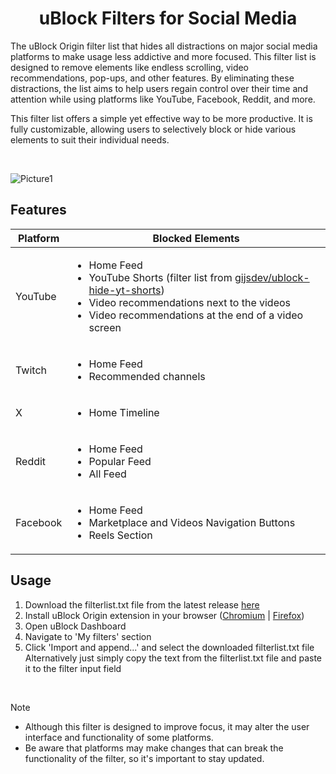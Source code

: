 # <h1 align="center">uBlock Filters for Social Media</h1>

<p>
  The uBlock Origin filter list that hides all distractions on major social media platforms to make usage less addictive and more focused. This filter list is designed to remove elements like endless scrolling, video recommendations, pop-ups, and other features. By eliminating these distractions, the list aims to help users regain control over their time and attention while using platforms like YouTube, Facebook, Reddit, and more.
</p>
<p>
This filter list offers a simple yet effective way to be more productive. It is fully customizable, allowing users to selectively block or hide various elements to suit their individual needs.
</p>
<br/>

![Picture1](https://github.com/user-attachments/assets/9d0c1915-1052-4e0e-8da8-7c7f422d6428)

## Features
<table>
  <thead>
    <tr>
      <th>Platform</th>
      <th>Blocked Elements</th>
    </tr>
  </thead>
  <tbody>
    <tr>
      <td>YouTube</td>
      <td>
        <ul>
          <li>Home Feed</li>
          <li>YouTube Shorts (filter list from <a href="https://github.com/gijsdev/ublock-hide-yt-shorts">gijsdev/ublock-hide-yt-shorts</a>)</li>
          <li>Video recommendations next to the videos</li>
          <li>Video recommendations at the end of a video screen</li>
        </ul>
      </td>
    </tr>
    <tr>
      <td>Twitch</td>
      <td>
        <ul>
          <li>Home Feed</li>
          <li>Recommended channels</li>
        </ul>
      </td>
    </tr>
    <tr>
      <td>X</td>
      <td>
        <ul>
          <li>Home Timeline</li>
        </ul>
      </td>
    </tr>
    <tr>
      <td>Reddit</td>
      <td>
        <ul>
          <li>Home Feed</li>
          <li>Popular Feed</li>
          <li>All Feed</li>
        </ul>
      </td>
    </tr>
    <tr>
      <td>Facebook</td>
      <td>
        <ul>
          <li>Home Feed</li>
          <li>Marketplace and Videos Navigation Buttons</li>
          <li>Reels Section</li>
        </ul>
      </td>
    </tr>
  </tbody>
</table>



## Usage

<ol>
  <li>Download the filterlist.txt file from the latest release <a href='https://github.com/BevizLaszlo/UBlock-Filters-for-Social-Media/releases/latest'>here</a></li>
  <li>
    Install uBlock Origin extension in your browser (<a href='https://chromewebstore.google.com/detail/ublock-origin/cjpalhdlnbpafiamejdnhcphjbkeiagm'>Chromium</a> | <a href='https://addons.mozilla.org/en-US/firefox/addon/ublock-origin/'>Firefox</a>)
  </li>
  <li>Open uBlock Dashboard</li>
  <li>Navigate to 'My filters' section</li>
  <li>
    Click 'Import and append...' and select the downloaded filterlist.txt file <br/>
    Alternatively just simply copy the text from the filterlist.txt file and paste it to the filter input field
  </li>
</ol>
<br/>

> [!NOTE]
><ul>
>  <li>Although this filter is designed to improve focus, it may alter the user interface and functionality of some platforms.</li>
>  <li>Be aware that platforms may make changes that can break the functionality of the filter, so it's important to stay updated.</li>
></ul>
